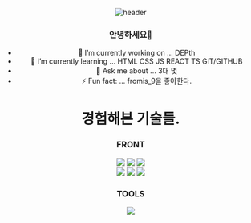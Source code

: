 <div align="center">

![header](https://capsule-render.vercel.app/api?type=wave&color=auto&height=200&section=header&text=HOLA%20WORLD&fontSize=50)





### 안녕하세요👋

 - 🔭 I’m currently working on ... DEPth
 - 🌱 I’m currently learning ... HTML CSS JS REACT TS GIT/GITHUB
 - 💬 Ask me about ... 3대 몇
 - ⚡ Fun fact: ... fromis_9을 좋아한다.


 <h1>경험해본 기술들.</h1>


  ### FRONT
<img
  src="https://img.shields.io/badge/HTML5-E34F26?style=flat-square&logo=HTML5&logoColor=white"
/>
<img
  src="https://img.shields.io/badge/CSS-1572B6?style=flat-square&logo=CSS3&logoColor=white"
/>
<img
  src="https://img.shields.io/badge/JavaScript-F7DF1E?style=flat-square&logo=JavaScript&logoColor=white"
/>
<br />
<img
  src="https://img.shields.io/badge/React-61DAFB?style=flat-square&logo=React&logoColor=white"
/>
<img
  src="https://img.shields.io/badge/TypeScript-3178C6?style=flat-square&logo=TypeScript&logoColor=white"
/>
<img
  src="https://img.shields.io/badge/Styled Components-DB7093?style=flat-square&logo=styled-components&logoColor=white"
/>
 ### TOOLS
 <img
  src="https://img.shields.io/badge/Visual Studio Code-007ACC?style=flat-square&logo=Visual Studio Code&logoColor=white"
/>
 
 
 

</div>
